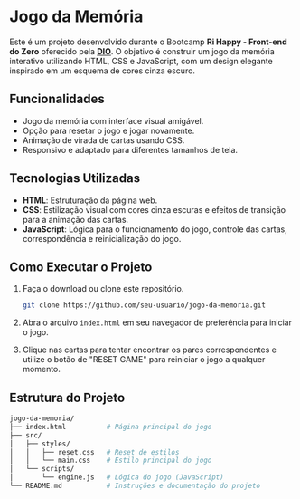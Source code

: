 
# Jogo da Memória

Este é um projeto desenvolvido durante o Bootcamp **Ri Happy - Front-end do Zero** oferecido pela **[DIO](https://www.dio.me/)**. O objetivo é construir um jogo da memória interativo utilizando HTML, CSS e JavaScript, com um design elegante inspirado em um esquema de cores cinza escuro.

## Funcionalidades

- Jogo da memória com interface visual amigável.
- Opção para resetar o jogo e jogar novamente.
- Animação de virada de cartas usando CSS.
- Responsivo e adaptado para diferentes tamanhos de tela.

## Tecnologias Utilizadas

- **HTML**: Estruturação da página web.
- **CSS**: Estilização visual com cores cinza escuras e efeitos de transição para a animação das cartas.
- **JavaScript**: Lógica para o funcionamento do jogo, controle das cartas, correspondência e reinicialização do jogo.

## Como Executar o Projeto

1. Faça o download ou clone este repositório.
   ```bash
   git clone https://github.com/seu-usuario/jogo-da-memoria.git
   ```
2. Abra o arquivo `index.html` em seu navegador de preferência para iniciar o jogo.

3. Clique nas cartas para tentar encontrar os pares correspondentes e utilize o botão de "RESET GAME" para reiniciar o jogo a qualquer momento.

## Estrutura do Projeto

```bash
jogo-da-memoria/
├── index.html          # Página principal do jogo
├── src/
│   ├── styles/
│   │   ├── reset.css   # Reset de estilos
│   │   └── main.css    # Estilo principal do jogo
│   └── scripts/
│       └── engine.js   # Lógica do jogo (JavaScript)
└── README.md           # Instruções e documentação do projeto
```